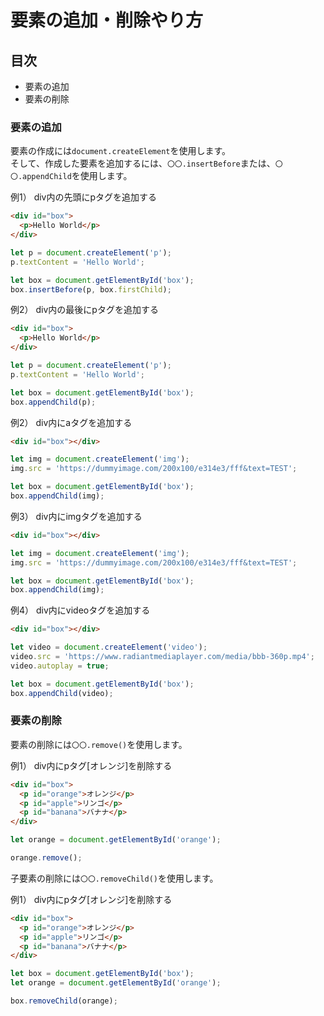 # 要素の追加・削除やり方

## 目次
- 要素の追加
- 要素の削除

### 要素の追加
要素の作成には```document.createElement```を使用します。  
そして、作成した要素を追加するには、```〇〇.insertBefore```または、```〇〇.appendChild```を使用します。

例1）
div内の先頭にpタグを追加する

```HTML
<div id="box">
  <p>Hello World</p>
</div>
```

```JavaScript
let p = document.createElement('p');
p.textContent = 'Hello World';

let box = document.getElementById('box');
box.insertBefore(p, box.firstChild);
```

例2）
div内の最後にpタグを追加する

```HTML
<div id="box">
  <p>Hello World</p>
</div>
```

```JavaScript
let p = document.createElement('p');
p.textContent = 'Hello World';

let box = document.getElementById('box');
box.appendChild(p);
```

例2）
div内にaタグを追加する

```HTML
<div id="box"></div>
```

```JavaScript
let img = document.createElement('img');
img.src = 'https://dummyimage.com/200x100/e314e3/fff&text=TEST';

let box = document.getElementById('box');
box.appendChild(img);
```

例3）
div内にimgタグを追加する

```HTML
<div id="box"></div>
```

```JavaScript
let img = document.createElement('img');
img.src = 'https://dummyimage.com/200x100/e314e3/fff&text=TEST';

let box = document.getElementById('box');
box.appendChild(img);
```

例4）
div内にvideoタグを追加する

```HTML
<div id="box"></div>
```

```JavaScript
let video = document.createElement('video');
video.src = 'https://www.radiantmediaplayer.com/media/bbb-360p.mp4';
video.autoplay = true;

let box = document.getElementById('box');
box.appendChild(video);
```

### 要素の削除
要素の削除には```〇〇.remove()```を使用します。

例1）
div内にpタグ[オレンジ]を削除する

```HTML
<div id="box">
  <p id="orange">オレンジ</p>
  <p id="apple">リンゴ</p>
  <p id="banana">バナナ</p>
</div>
```

```JavaScript
let orange = document.getElementById('orange');

orange.remove();
```

子要素の削除には```〇〇.removeChild()```を使用します。

例1）
div内にpタグ[オレンジ]を削除する

```HTML
<div id="box">
  <p id="orange">オレンジ</p>
  <p id="apple">リンゴ</p>
  <p id="banana">バナナ</p>
</div>
```

```JavaScript
let box = document.getElementById('box');
let orange = document.getElementById('orange');

box.removeChild(orange);
```
